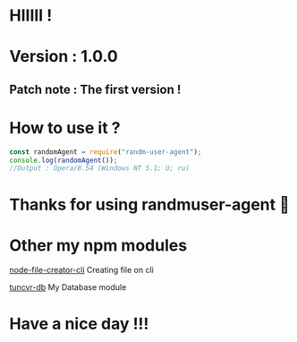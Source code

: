 # HIIIII !
# Version : 1.0.0
## Patch note : The first version !
# How to use it ?
```js
const randomAgent = require("randm-user-agent");
console.log(randomAgent());
//Output : Opera/8.54 (Windows NT 5.1; U; ru)
``` 
# Thanks for using randmuser-agent 💓


# Other my npm modules
[node-file-creator-cli](https://npmjs.com/package/node-file-creator-cli)
Creating file on cli 

[tuncvr-db](https://npmjs.com/package/tuncvr-db) My Database module 

# Have a nice day !!!